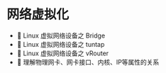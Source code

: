 # 网络虚拟化

* 📄 Linux 虚拟网络设备之 Bridge
* 📄 Linux 虚拟网络设备之 tuntap
* 📄 Linux 虚拟网络设备之 vRouter
* 📄 理解物理网卡、网卡接口、内核、IP等属性的关系

　　‍

　　‍

